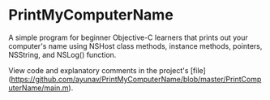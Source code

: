 # PrintMyComputerName
A simple program for beginner Objective-C learners that prints out your computer's name using NSHost class methods, instance methods, pointers, NSString, and NSLog() function. 

View code and explanatory comments in the project's [file] (https://github.com/ayunav/PrintMyComputerName/blob/master/PrintComputerName/main.m). 
